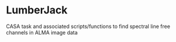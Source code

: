 # LumberJack
CASA task and associated scripts/functions to find spectral line free channels in ALMA image data
